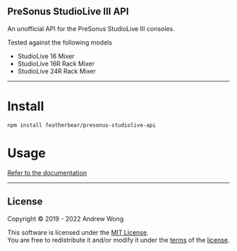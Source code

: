 PreSonus StudioLive III API
---

An unofficial API for the PreSonus StudioLive III consoles.

Tested against the following models

* StudioLive 16 Mixer
* StudioLive 16R Rack Mixer
* StudioLive 24R Rack Mixer

---

# Install

`npm install featherbear/presonus-studiolive-api`

# Usage

[Refer to the documentation](https://featherbear.cc/presonus-studiolive-api)

---

## License

Copyright © 2019 - 2022 Andrew Wong  

This software is licensed under the [MIT License](https://opensource.org/licenses/MIT).  
You are free to redistribute it and/or modify it under the [terms](https://opensource.org/licenses/MIT) of the [license](https://opensource.org/licenses/MIT).
